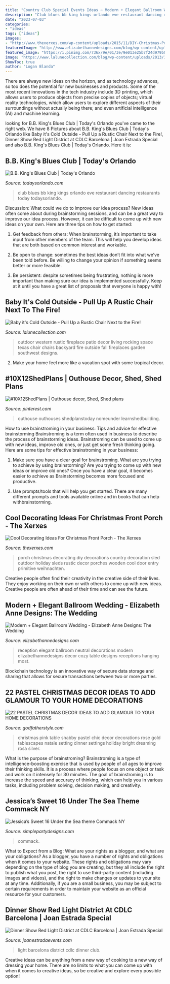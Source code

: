 ```yaml
---
title: "Country Club Special Events Ideas ~ Modern + Elegant Ballroom Wedding"
description: "Club blues bb king kings orlando eve restaurant dancing restaurants today todaysorlando"
date: "2023-07-03"
categories:
- "ideas"
tags: ["ideas"]
images:
- "http://www.thexerxes.com/wp-content/uploads/2015/11/DIY-Christmas-Porch-Ideas-22.jpg"
featuredImage: "http://www.elizabethannedesigns.com/blog/wp-content/uploads/2013/12/Elegant-Neutral-Wedding-Reception.jpg"
featured_image: "https://i.pinimg.com/736x/9e/01/3e/9e013e25b7f24d979b0157f5be937e0d.jpg"
image: "https://www.lalunecollection.com/blog/wp-content/uploads/2013/12/fall-fireplace.jpg"
ShowToc: true
author: "Logan Blanda"
---
```



There are always new ideas on the horizon, and as technology advances, so too does the potential for new businesses and products. Some of the most recent innovations in the tech industry include 3D printing, which allows users to produce objects from precise copies of objects; virtual reality technologies, which allow users to explore different aspects of their surroundings without actually being there; and even artificial intelligence (AI) and machine learning.

	

		
looking for B.B. King&#039;s Blues Club | Today&#039;s Orlando you've came to the right web. We have 8 Pictures about B.B. King&#039;s Blues Club | Today&#039;s Orlando like Baby it&#039;s Cold Outside - Pull Up a Rustic Chair Next to the Fire!, Dinner Show Red Light District at CDLC Barcelona | Joan Estrada Special and also B.B. King&#039;s Blues Club | Today&#039;s Orlando. Here it is:
		
    
## B.B. King&#039;s Blues Club | Today&#039;s Orlando

<img loading=lazy src="http://www.todaysorlando.com/sites/default/files/restaurants/cover/bb_kings_blues_club_dancing_music.jpg" onerror="this.onerror=null;this.src='https://tse2.mm.bing.net/th?id=OIP.Isy12-HciU6ALLLWY9RmXAHaE7&amp;pid=15.1';" alt="B.B. King&#039;s Blues Club | Today&#039;s Orlando">

_Source: todaysorlando.com_

>club blues bb king kings orlando eve restaurant dancing restaurants today todaysorlando. 

	

Discussion: What could we do to improve our idea process?
New ideas often come about during brainstorming sessions, and can be a great way to improve our idea process. However, it can be difficult to come up with new ideas on your own. Here are three tips on how to get started:
1. Get feedback from others: When brainstorming, it’s important to take input from other members of the team. This will help you develop ideas that are both based on common interest and workable.

2. Be open to change: sometimes the best ideas don’t fit into what we’ve been told before. Be willing to change your opinion if something seems better or more feasible.

3. Be persistent: despite sometimes being frustrating, nothing is more important than making sure our idea is implemented successfully. Keep at it until you have a great list of proposals that everyone is happy with!

    
## Baby It&#039;s Cold Outside - Pull Up A Rustic Chair Next To The Fire!

<img loading=lazy src="https://www.lalunecollection.com/blog/wp-content/uploads/2013/12/fall-fireplace.jpg" onerror="this.onerror=null;this.src='https://tse4.mm.bing.net/th?id=OIP.ebmaHMH8Xo9SBWo4xDyNdgHaLH&amp;pid=15.1';" alt="Baby it&#039;s Cold Outside - Pull Up a Rustic Chair Next to the Fire!">

_Source: lalunecollection.com_

>outdoor western rustic fireplace patio decor living rocking space texas chair chairs backyard fire outside fall fireplaces garden southwest designs. 

	

2. Make your home feel more like a vacation spot with some tropical decor.

    
## #10X12ShedPlans | Outhouse Decor, Shed, Shed Plans

<img loading=lazy src="https://i.pinimg.com/736x/9e/01/3e/9e013e25b7f24d979b0157f5be937e0d.jpg" onerror="this.onerror=null;this.src='https://tse4.mm.bing.net/th?id=OIP.kvl6CgrLR_Ydb8HIWtY0gwHaJ4&amp;pid=15.1';" alt="#10X12ShedPlans | Outhouse decor, Shed, Shed plans">

_Source: pinterest.com_

>outhouse outhouses shedplanstoday nomeunder learnshedbuilding. 

	

How to use brainstroming in your business: Tips and advice for effective brainstorming
Brainstroming is a term often used in business to describe the process of brainstorming ideas. Brainstroming can be used to come up with new ideas, improve old ones, or just get some fresh thinking going. Here are some tips for effective brainstroming in your business: 
1. Make sure you have a clear goal for brainstroming. What are you trying to achieve by using brainstorming? Are you trying to come up with new ideas or improve old ones? Once you have a clear goal, it becomes easier to achieve as Brainstorming becomes more focused and productive. 

2. Use prompts/tools that will help you get started. There are many different prompts and tools available online and in books that can help withbrainstorming.

    
## Cool Decorating Ideas For Christmas Front Porch - The Xerxes

<img loading=lazy src="http://www.thexerxes.com/wp-content/uploads/2015/11/DIY-Christmas-Porch-Ideas-22.jpg" onerror="this.onerror=null;this.src='https://tse4.mm.bing.net/th?id=OIP.p1bVkg6joFoX-3hQbU8kJgHaNU&amp;pid=15.1';" alt="Cool Decorating Ideas For Christmas Front Porch - The Xerxes">

_Source: thexerxes.com_

>porch christmas decorating diy decorations country decoration sled outdoor holiday sleds rustic decor porches wooden cool door entry primitive weihnachten. 

	

Creative people often find their creativity in the creative side of their lives. They enjoy working on their own or with others to come up with new ideas. Creative people are often ahead of their time and can see the future.

    
## Modern + Elegant Ballroom Wedding - Elizabeth Anne Designs: The Wedding

<img loading=lazy src="http://www.elizabethannedesigns.com/blog/wp-content/uploads/2013/12/Elegant-Neutral-Wedding-Reception.jpg" onerror="this.onerror=null;this.src='https://tse2.mm.bing.net/th?id=OIP.K13tCUQ6cN05RfYq1WKH5QDIEs&amp;pid=15.1';" alt="Modern + Elegant Ballroom Wedding - Elizabeth Anne Designs: The Wedding">

_Source: elizabethannedesigns.com_

>reception elegant ballroom neutral decorations modern elizabethannedesigns decor cozy table designs receptions hanging most. 

	

Blockchain technology is an innovative way of secure data storage and sharing that allows for secure transactions between two or more parties.

    
## 22 PASTEL CHRISTMAS DECOR IDEAS TO ADD GLAMOUR TO YOUR HOME DECORATIONS

<img loading=lazy src="http://godfatherstyle.com/wp-content/uploads/2015/11/pastel-christmas-decor-ideas-8..jpg" onerror="this.onerror=null;this.src='https://tse2.mm.bing.net/th?id=OIP.aEGcms0ydRojSxXRB0KaMwHaLG&amp;pid=15.1';" alt="22 PASTEL CHRISTMAS DECOR IDEAS TO ADD GLAMOUR TO YOUR HOME DECORATIONS">

_Source: godfatherstyle.com_

>christmas pink table shabby pastel chic decor decorations rose gold tablescapes natale setting dinner settings holiday bright dreaming rosa silver. 

	

What is the purpose of brainstroming?
Brainstroming is a type of intelligence-boosting exercise that is used by people of all ages to improve their thinking skills. It is a process where people focus on one object or task and work on it intensely for 30 minutes. The goal of brainstroming is to increase the speed and accuracy of thinking, which can help you in various tasks, including problem solving, decision making, and creativity.

    
## Jessica’s Sweet 16 Under The Sea Theme Commack NY

<img loading=lazy src="https://simplepartydesigns.com/wp-content/uploads/2016/05/13237728_10153861274838101_9143650437929865467_n.jpg" onerror="this.onerror=null;this.src='https://tse1.mm.bing.net/th?id=OIP.2DXnSKvdZJXPauBzk6GX3QHaE8&amp;pid=15.1';" alt="Jessica’s Sweet 16 Under the Sea theme Commack NY">

_Source: simplepartydesigns.com_

>commack. 

	

What to Expect from a Blog: What are your rights as a blogger, and what are your obligations?
As a blogger, you have a number of rights and obligations when it comes to your website. These rights and obligations may vary depending on the type of blog you are creating, but they all include the right to publish what you post, the right to use third-party content (including images and videos), and the right to make changes or updates to your site at any time. Additionally, if you are a small business, you may be subject to certain requirements in order to maintain your website as an official resource for your customers.

    
## Dinner Show Red Light District At CDLC Barcelona | Joan Estrada Special

<img loading=lazy src="https://www.joanestradaevents.com/media/espectaculos/red-light-district-cdlc-barcelona/rl.-club_0010.jpg" onerror="this.onerror=null;this.src='https://tse1.mm.bing.net/th?id=OIP.5CAisYbF-rRvBB0Xwe26SwHaE8&amp;pid=15.1';" alt="Dinner Show Red Light District at CDLC Barcelona | Joan Estrada Special">

_Source: joanestradaevents.com_

>light barcelona district cdlc dinner club. 

	

Creative ideas can be anything from a new way of cooking to a new way of dressing your home. There are no limits to what you can come up with when it comes to creative ideas, so be creative and explore every possible option!

